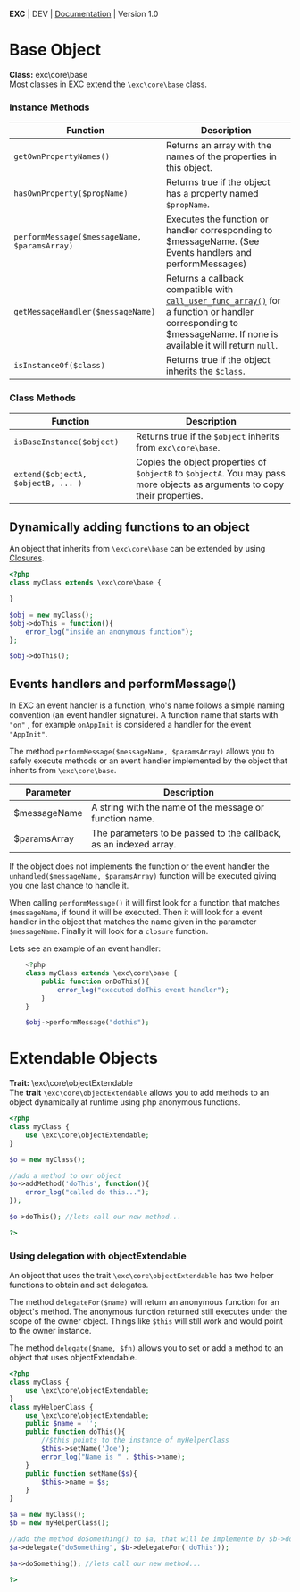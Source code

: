 **EXC** | DEV | [Documentation](./doc_index.md) | Version 1.0<BR>

# Base Object #
**Class:** exc\core\base<br>
Most classes in EXC extend the `\exc\core\base` class.

### Instance Methods ###

| Function | Description |
| -- | -- |
| `getOwnPropertyNames()` | Returns an array with the names of the properties in this object. |
| `hasOwnProperty($propName)` | Returns true if the object has a property named `$propName`. |
| `performMessage($messageName, $paramsArray)` | Executes the function or handler corresponding to $messageName. (See Events handlers and performMessages) |
| `getMessageHandler($messageName)` | Returns a callback compatible with [`call_user_func_array()`](https://www.php.net/manual/en/function.call-user-func-array.php) for a function or handler corresponding to $messageName. If none is available it will return `null`. |
| `isInstanceOf($class)` | Returns true if the object inherits the `$class`. |

### Class Methods ###

| Function | Description |
| -- | -- |
| `isBaseInstance($object)` | Returns true if the `$object` inherits from `exc\core\base`. |
| `extend($objectA, $objectB, ... )` | Copies the object properties of `$objectB` to `$objectA`. You may pass more objects as arguments to copy their properties. |

## Dynamically adding functions to an object ##

An object that inherits from `\exc\core\base` can be extended by using [Closures](https://www.php.net/manual/en/functions.anonymous.php).

```PHP
<?php
class myClass extends \exc\core\base {

}

$obj = new myClass();
$obj->doThis = function(){
	error_log("inside an anonymous function");
};

$obj->doThis();

```

## Events handlers and performMessage() ##

In EXC an event handler is a function, who's name follows a simple naming convention (an event handler signature). A function name that starts with `"on"` , for example `onAppInit` is considered a handler for the event `"AppInit"`.

The method `performMessage($messageName, $paramsArray)` allows you to safely execute methods or an event handler implemented by the object that inherits from `\exc\core\base`.

| Parameter | Description |
| -- | -- |
| $messageName | A string with the name of the message or function name. |
| $paramsArray | The parameters to be passed to the callback, as an indexed array. |

If the object does not implements the function or the event handler the `unhandled($messageName, $paramsArray)` function will be executed giving you one last chance to handle it.

When calling `performMessage()` it will first look for a function that matches `$messageName`, if found it will be executed. Then it will look for a  event handler in the object that matches the name given in the parameter `$messageName`. Finally it will look for a `closure` function.

Lets see an example of an event handler:

```PHP
	<?php
	class myClass extends \exc\core\base {
		public function onDoThis(){
			error_log("executed doThis event handler");
		}
	}

	$obj->performMessage("dothis");
```



# Extendable Objects #
**Trait:** \exc\core\objectExtendable<br>
The **trait** `\exc\core\objectExtendable` allows you to add methods to an object dynamically at runtime using php anonymous functions.

```php
<?php
class myClass {
	use \exc\core\objectExtendable;
}

$o = new myClass();

//add a method to our object
$o->addMethod('doThis', function(){
	error_log("called do this...");
});

$o->doThis(); //lets call our new method...

?>
```

### Using delegation with objectExtendable ###
An object that uses the trait `\exc\core\objectExtendable` has two helper functions to obtain and set delegates.

The method `delegateFor($name)` will return an anonymous function for an object's method. The anonymous function returned still executes under the scope of the owner object. Things like `$this` will still work and would point to the owner instance.  

The method `delegate($name, $fn)` allows you to set or add a method to an object that uses objectExtendable.

```php
<?php
class myClass {
	use \exc\core\objectExtendable;
}
class myHelperClass {
	use \exc\core\objectExtendable;
	public $name = '';
	public function doThis(){
		//$this points to the instance of myHelperClass
		$this->setName('Joe');
		error_log("Name is " . $this->name);
	}
	public function setName($s){
		$this->name = $s;
	}
}

$a = new myClass();
$b = new myHelperClass();

//add the method doSomething() to $a, that will be implemente by $b->doThis()
$a->delegate("doSomething", $b->delegateFor('doThis'));

$a->doSomething(); //lets call our new method...

?>
```
